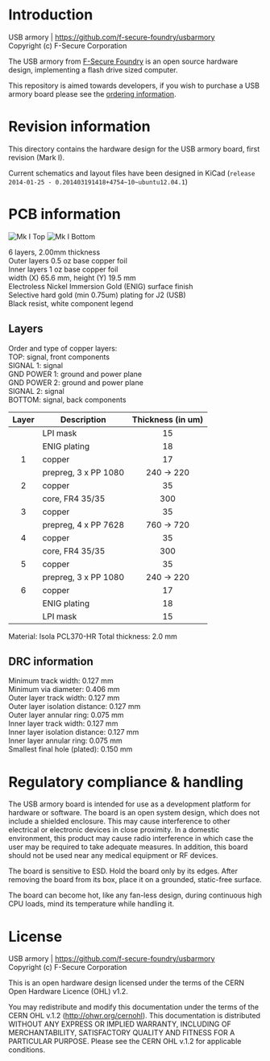 Introduction
============

USB armory | https://github.com/f-secure-foundry/usbarmory  
Copyright (c) F-Secure Corporation

The USB armory from [F-Secure Foundry](https://foundry.f-secure.com) is an open
source hardware design, implementing a flash drive sized computer.

This repository is aimed towards developers, if you wish to purchase a USB
armory board please see the [ordering information](https://github.com/f-secure-foundry/usbarmory/wiki/Ordering-information).

Revision information
====================

This directory contains the hardware design for the USB armory board, first
revision (Mark I).

Current schematics and layout files have been designed in KiCad (`release
2014-01-25 - 0.201403191418+4754~10~ubuntu12.04.1`)

PCB information
===============

![Mk I Top](https://github.com/f-secure-foundry/usbarmory/wiki/images/armory-mark-one-top.svg?sanitize=true)
![Mk I Bottom](https://github.com/f-secure-foundry/usbarmory/wiki/images/armory-mark-one-bottom.svg?sanitize=true)

6 layers, 2.00mm thickness  
Outer layers 0.5 oz base copper foil  
Inner layers   1 oz base copper foil  
width (X) 65.6 mm, height (Y) 19.5 mm  
Electroless Nickel Immersion Gold (ENIG) surface finish  
Selective hard gold (min 0.75um) plating for J2 (USB)  
Black resist, white component legend

Layers
------

Order and type of copper layers:  
  TOP:         signal, front components  
  SIGNAL 1:    signal  
  GND POWER 1: ground and power plane  
  GND POWER 2: ground and power plane  
  SIGNAL 2:    signal  
  BOTTOM:      signal, back components  

| Layer | Description               |  Thickness (in um)  |
|:-----:|---------------------------|:-------------------:|
|       | LPI mask                  |   15                |
|       | ENIG plating              |   18                |
|   1   | copper                    |   17                |
|       | prepreg, 3 x PP 1080      |  240 -> 220         |
|   2   | copper                    |   35                |
|       | core, FR4  35/35          |  300                |
|   3   | copper                    |   35                |
|       | prepreg, 4 x PP 7628      |  760 -> 720         |
|   4   | copper                    |   35                |
|       | core, FR4  35/35          |  300                |
|   5   | copper                    |   35                |
|       | prepreg, 3 x PP 1080      |  240 -> 220         |
|   6   | copper                    |   17                |
|       | ENIG plating              |   18                |
|       | LPI mask                  |   15                |

Material: Isola PCL370-HR
Total thickness: 2.0 mm

DRC information
---------------

Minimum track width:            0.127 mm  
Minimum via diameter:           0.406 mm  
Outer layer track width:        0.127 mm  
Outer layer isolation distance: 0.127 mm  
Outer layer annular ring:       0.075 mm  
Inner layer track width:        0.127 mm  
Inner layer isolation distance: 0.127 mm  
Inner layer annular ring:       0.075 mm  
Smallest final hole (plated):   0.150 mm


Regulatory compliance & handling
================================

The USB armory board is intended for use as a development platform for hardware
or software. The board is an open system design, which does not include a
shielded enclosure. This may cause interference to other electrical or
electronic devices in close proximity. In a domestic environment, this product
may cause radio interference in which case the user may be required to take
adequate measures. In addition, this board should not be used near any medical
equipment or RF devices.

The board is sensitive to ESD. Hold the board only by its edges. After removing
the board from its box, place it on a grounded, static-free surface.

The board can become hot, like any fan-less design, during continuous high CPU
loads, mind its temperature while handling it.

License
=======

USB armory | https://github.com/f-secure-foundry/usbarmory  
Copyright (c) F-Secure Corporation

This is an open hardware design licensed under the terms of the CERN Open
Hardware Licence (OHL) v1.2.

You may redistribute and modify this documentation under the terms of the CERN
OHL v.1.2 (http://ohwr.org/cernohl). This documentation is distributed WITHOUT
ANY EXPRESS OR IMPLIED WARRANTY, INCLUDING OF MERCHANTABILITY, SATISFACTORY
QUALITY AND FITNESS FOR A PARTICULAR PURPOSE. Please see the CERN OHL v.1.2 for
applicable conditions.
